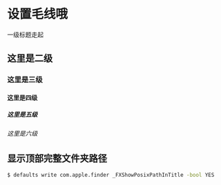 # 设置毛线哦

一级标题走起

## 这里是二级

### 这里是三级

#### 这里是四级

##### 这里是五级

###### 这里是六级

## 显示顶部完整文件夹路径

```bash
$ defaults write com.apple.finder _FXShowPosixPathInTitle -bool YES
```
